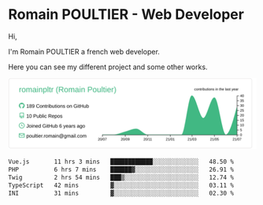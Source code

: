 # Romain POULTIER - Web Developer

Hi,

I'm Romain POULTIER a french web developer.

Here you can see my different project and some other works.



[![](https://raw.githubusercontent.com/romainpltr/romainpltr/master/profile-summary-card-output/vue/0-profile-details.svg)](https://github.com/vn7n24fzkq/github-profile-summary-cards)

<!--START_SECTION:waka-->
```text
Vue.js       11 hrs 3 mins   ████████████░░░░░░░░░░░░░   48.50 % 
PHP          6 hrs 7 mins    ██████▓░░░░░░░░░░░░░░░░░░   26.91 % 
Twig         2 hrs 54 mins   ███▒░░░░░░░░░░░░░░░░░░░░░   12.74 % 
TypeScript   42 mins         ▓░░░░░░░░░░░░░░░░░░░░░░░░   03.11 % 
INI          31 mins         ▓░░░░░░░░░░░░░░░░░░░░░░░░   02.30 % 
```
<!--END_SECTION:waka-->

